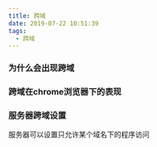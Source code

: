 ```yaml
---
title: 跨域
date: 2019-07-22 10:51:39
tags:
  - 跨域
---
```

### 为什么会出现跨域

### 跨域在chrome浏览器下的表现

### 服务器跨域设置
服务器可以设置只允许某个域名下的程序访问